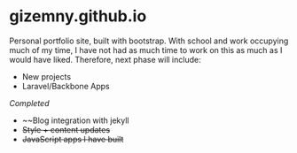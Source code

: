 # gizemny.github.io
Personal portfolio site, built with bootstrap. With school and work occupying much of my time, I have not had as much time to work on this as much as I would have liked. Therefore, next phase will include:

* New projects
* Laravel/Backbone Apps

_Completed_
* ~~Blog integration with jekyll
* ~~Style + content updates~~
* ~~JavaScript apps I have built~~ 

